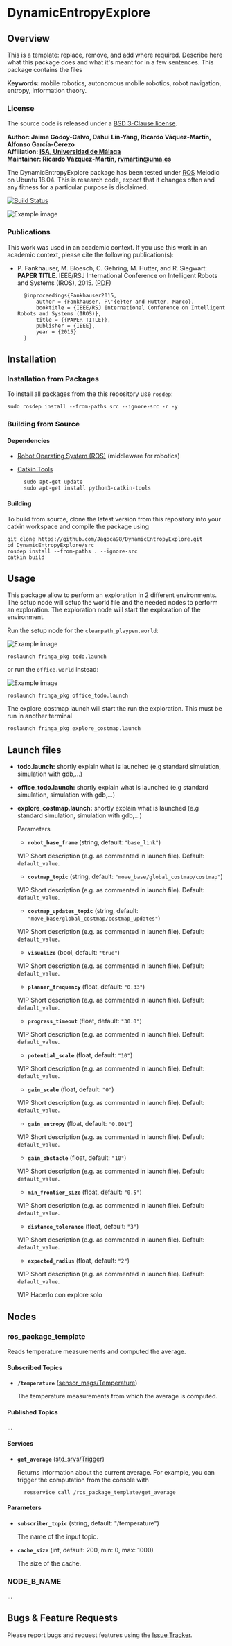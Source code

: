 # DynamicEntropyExplore

## Overview

This is a template: replace, remove, and add where required. Describe here what this package does and what it's meant for in a few sentences.
This package contains the files 

**Keywords:** mobile robotics, autonomous mobile robotics, robot navigation, entropy, information theory.

### License

The source code is released under a [BSD 3-Clause license](ros_package_template/LICENSE).

**Author: Jaime Godoy-Calvo, Dahui Lin-Yang, Ricardo Váquez-Martín, Alfonso García-Cerezo<br />
Affiliation: [ISA, Universidad de Málaga](https://www.uma.es/isa)<br />
Maintainer: Ricardo Vázquez-Martín, rvmartin@uma.es**

The DynamicEntropyExplore package has been tested under [ROS] Melodic on Ubuntu 18.04.
This is research code, expect that it changes often and any fitness for a particular purpose is disclaimed.

[![Build Status](https://app.travis-ci.com/travis-ci/travis-web.svg?branch=master)](https://app.travis-ci.com/travis-ci/travis-web)


![Example image](assets/ExpectedDistribution.png)


### Publications

This work was used in an academic context.
If you use this work in an academic context, please cite the following publication(s):

* P. Fankhauser, M. Bloesch, C. Gehring, M. Hutter, and R. Siegwart: **PAPER TITLE**. IEEE/RSJ International Conference on Intelligent Robots and Systems (IROS), 2015. ([PDF](http://dx.doi.org/10.3929/ethz-a-010173654))

        @inproceedings{Fankhauser2015,
            author = {Fankhauser, P\'{e}ter and Hutter, Marco},
            booktitle = {IEEE/RSJ International Conference on Intelligent Robots and Systems (IROS)},
            title = {{PAPER TITLE}},
            publisher = {IEEE},
            year = {2015}
        }


## Installation

### Installation from Packages

To install all packages from the this repository use `rosdep`:

	sudo rosdep install --from-paths src --ignore-src -r -y
    

### Building from Source

#### Dependencies

- [Robot Operating System (ROS)](http://wiki.ros.org) (middleware for robotics)
- [Catkin Tools](https://catkin-tools.readthedocs.io/en/latest/index.html)

		sudo apt-get update
		sudo apt-get install python3-catkin-tools
	

#### Building

To build from source, clone the latest version from this repository into your catkin workspace and compile the package using

	git clone https://github.com/Jagoca98/DynamicEntropyExplore.git
	cd DynamicEntropyExplore/src
	rosdep install --from-paths . --ignore-src
	catkin build

## Usage

This package allow to perform an exploration in 2 different environments. The setup node will setup the world file and the needed nodes to perform an exploration. The exploration node will start the exploration of the environment.

Run the setup node for the `clearpath_playpen.world`:

![Example image](assets/clearpath_playpen.jpg)

	roslaunch fringa_pkg todo.launch

or run the `office.world` instead:

![Example image](assets/office_world.png)

	roslaunch fringa_pkg office_todo.launch

The explore_costmap launch will start the run the exploration. This must be run in another terminal

	roslaunch fringa_pkg explore_costmap.launch


## Launch files

* **todo.launch:** shortly explain what is launched (e.g standard simulation, simulation with gdb,...)

* **office_todo.launch:** shortly explain what is launched (e.g standard simulation, simulation with gdb,...)

* **explore_costmap.launch:** shortly explain what is launched (e.g standard simulation, simulation with gdb,...)

     Parameters

     - **`robot_base_frame`**  (string, default: `"base_link"`)

	 WIP Short description (e.g. as commented in launch file). Default: `default_value`.

     - **`costmap_topic`**  (string, default: `"move_base/global_costmap/costmap"`)

	 WIP Short description (e.g. as commented in launch file). Default: `default_value`.	 

     - **`costmap_updates_topic`**  (string, default: `"move_base/global_costmap/costmap_updates"`)

	 WIP Short description (e.g. as commented in launch file). Default: `default_value`.

	 - **`visualize`**  (bool, default: `"true"`)

	 WIP Short description (e.g. as commented in launch file). Default: `default_value`.

	 - **`planner_frequency`**  (float, default: `"0.33"`)

	 WIP Short description (e.g. as commented in launch file). Default: `default_value`.

	 - **`progress_timeout`**  (float, default: `"30.0"`)

	 WIP Short description (e.g. as commented in launch file). Default: `default_value`.

	 - **`potential_scale`**  (float, default: `"10"`)

	 WIP Short description (e.g. as commented in launch file). Default: `default_value`.

	 - **`gain_scale`**  (float, default: `"0"`)

	 WIP Short description (e.g. as commented in launch file). Default: `default_value`.

	 - **`gain_entropy`**  (float, default: `"0.001"`)

	 WIP Short description (e.g. as commented in launch file). Default: `default_value`.

	 - **`gain_obstacle`**  (float, default: `"10"`)

	 WIP Short description (e.g. as commented in launch file). Default: `default_value`.

	 - **`min_frontier_size`**  (float, default: `"0.5"`)

	 WIP Short description (e.g. as commented in launch file). Default: `default_value`.

	 - **`distance_tolerance`**  (float, default: `"3"`)

	 WIP Short description (e.g. as commented in launch file). Default: `default_value`.

	 - **`expected_radius`**  (float, default: `"2"`)

	 WIP Short description (e.g. as commented in launch file). Default: `default_value`.

	 WIP Hacerlo con explore solo

## Nodes

### ros_package_template

Reads temperature measurements and computed the average.


#### Subscribed Topics

* **`/temperature`** ([sensor_msgs/Temperature])

	The temperature measurements from which the average is computed.


#### Published Topics

...


#### Services

* **`get_average`** ([std_srvs/Trigger])

	Returns information about the current average. For example, you can trigger the computation from the console with

		rosservice call /ros_package_template/get_average


#### Parameters

* **`subscriber_topic`** (string, default: "/temperature")

	The name of the input topic.

* **`cache_size`** (int, default: 200, min: 0, max: 1000)

	The size of the cache.


### NODE_B_NAME

...


## Bugs & Feature Requests

Please report bugs and request features using the [Issue Tracker](https://github.com/ethz-asl/ros_best_practices/issues).


[ROS]: http://www.ros.org
[rviz]: http://wiki.ros.org/rviz
[Eigen]: http://eigen.tuxfamily.org
[std_srvs/Trigger]: http://docs.ros.org/api/std_srvs/html/srv/Trigger.html
[sensor_msgs/Temperature]: http://docs.ros.org/api/sensor_msgs/html/msg/Temperature.html
